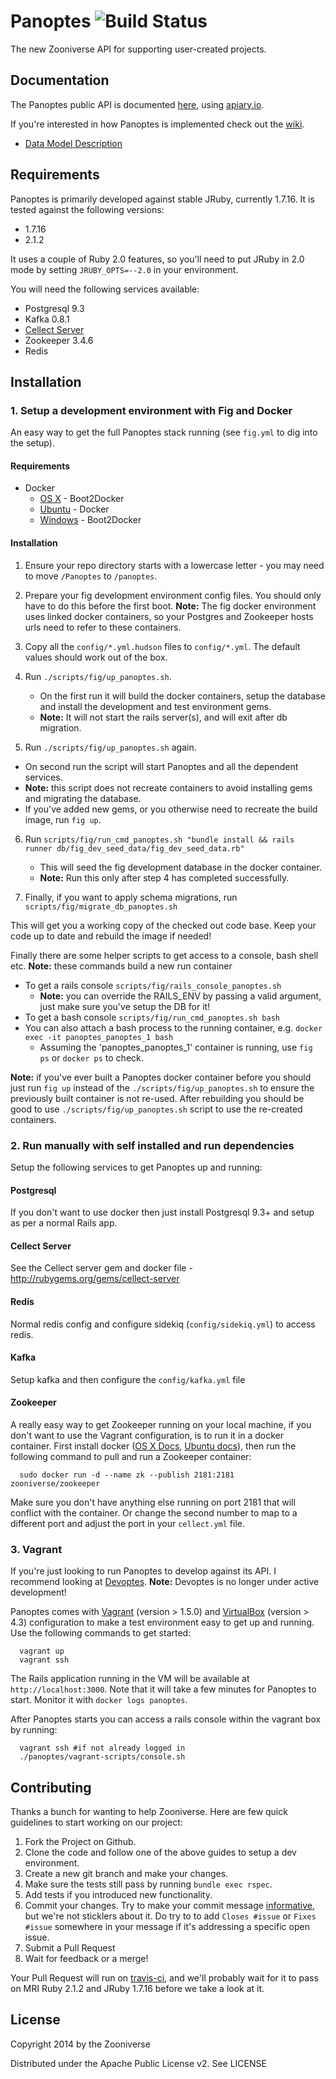 # Panoptes ![Build Status](https://travis-ci.org/zooniverse/Panoptes.svg?branch=master)

The new Zooniverse API for supporting user-created projects.

## Documentation

The Panoptes public API is documented [here](http://docs.panoptes.apiary.io), using [apiary.io](http://apiary.io).

If you're interested in how Panoptes is implemented check out the [wiki](https://github.com/zooniverse/Panoptes/wiki).

* [Data Model Description](https://github.com/zooniverse/Panoptes/wiki/DataModel)

## Requirements

Panoptes is primarily developed against stable JRuby, currently 1.7.16. It is tested against the following versions:

* 1.7.16
* 2.1.2

It uses a couple of Ruby 2.0 features, so you'll need to put JRuby in 2.0 mode by setting `JRUBY_OPTS=--2.0` in your environment.

You will need the following services available:

* Postgresql 9.3
* Kafka 0.8.1
* [Cellect Server](https://github.com/zooniverse/Cellect)
* Zookeeper 3.4.6
* Redis

## Installation

### 1. Setup a development environment with Fig and Docker

An easy way to get the full Panoptes stack running (see `fig.yml` to dig into the setup).

#### Requirements

* Docker
  * [OS X](https://docs.docker.com/installation/mac/) - Boot2Docker
  * [Ubuntu](https://docs.docker.com/installation/ubuntulinux/) - Docker
  * [Windows](http://docs.docker.com/installation/windows/) - Boot2Docker

#### Installation

1. Ensure your repo directory starts with a lowercase letter - you may need to move `/Panoptes` to `/panoptes`.

2. Prepare your fig development environment config files. You should only have to do this before the first boot. **Note:** The fig docker environment uses linked docker containers, so your Postgres and Zookeeper hosts urls need to refer to these containers.

3. Copy all the `config/*.yml.hudson` files to `config/*.yml`. The default values should work out of the box.

4. Run `./scripts/fig/up_panoptes.sh`.
    * On the first run it will build the docker containers, setup the database and install the development and test environment gems.
    * **Note:** It will not start the rails server(s), and will exit after db migration.

5. Run `./scripts/fig/up_panoptes.sh` again.
  * On second run the script will start Panoptes and all the dependent services.
  * **Note:** this script does not recreate containers to avoid installing gems and migrating the database.
   * If you've added new gems, or you otherwise need to recreate the build image, run `fig up`.

6. Run `scripts/fig/run_cmd_panoptes.sh "bundle install && rails runner db/fig_dev_seed_data/fig_dev_seed_data.rb"`
    * This will seed the fig development database in the docker container.
    * **Note:** Run this only after step 4 has completed successfully.

7. Finally, if you want to apply schema migrations, run `scripts/fig/migrate_db_panoptes.sh`


This will get you a working copy of the checked out code base. Keep your code up to date and rebuild the image if needed!

Finally there are some helper scripts to get access to a console, bash shell etc. **Note:** these commands build a new run container
* To get a rails console `scripts/fig/rails_console_panoptes.sh`
  + **Note:** you can override the RAILS_ENV by passing a valid argument, just make sure you've setup the DB for it!
* To get a bash console `scripts/fig/run_cmd_panoptes.sh bash`
* You can also attach a bash process to the running container, e.g. `docker exec -it panoptes_panoptes_1 bash`
  + Assuming the 'panoptes_panoptes_1' container is running, use `fig ps` or `docker ps` to check.

**Note:** if you've ever built a Panoptes docker container before you should just run `fig up` instead of the `./scripts/fig/up_panoptes.sh` to ensure the previously built container is not re-used. After rebuilding you should be good to use `./scripts/fig/up_panoptes.sh` script to use the re-created containers.

### 2. Run manually with self installed and run dependencies

Setup the following services to get Panoptes up and running:

#### Postgresql

If you don't want to use docker then just install Postgresql 9.3+ and setup as per a normal Rails app.

#### Cellect Server

See the Cellect server gem and docker file - http://rubygems.org/gems/cellect-server

#### Redis

Normal redis config and configure sidekiq (`config/sidekiq.yml`) to access redis.

#### Kafka

Setup kafka and then configure the `config/kafka.yml` file

#### Zookeeper
A really easy way to get Zookeeper running on your local machine, if you don't want to use the Vagrant configuration, is to run it in a docker container. First install docker ([OS X Docs](https://docs.docker.com/installation/mac/), [Ubuntu docs](https://docs.docker.com/installation/ubuntulinux/)), then run the following command to pull and run a Zookeeper container:

```
  sudo docker run -d --name zk --publish 2181:2181 zooniverse/zookeeper
```

Make sure you don't have anything else running on port 2181 that will conflict with the container. Or change the second number to map to a different port and adjust the port in your `cellect.yml` file.

### 3. Vagrant

If you're just looking to run Panoptes to develop against its API. I recommend looking at [Devoptes](https://github.com/zooniverse/Devoptes). **Note:** Devoptes is no longer under active development!

Panoptes comes with [Vagrant](http://vagrantup.com) (version > 1.5.0) and [VirtualBox](https://www.virtualbox.org/) (version > 4.3) configuration to make a test environment easy to get up and running. Use the following commands to get started:

```
  vagrant up
  vagrant ssh
```

The Rails application running in the VM will be available at `http://localhost:3000`. Note that it will take a few minutes for Panoptes to
start. Monitor it with `docker logs panoptes`.

After Panoptes starts you can access a rails console within the vagrant box by running:

```
  vagrant ssh #if not already logged in
  ./panoptes/vagrant-scripts/console.sh
```

## Contributing

Thanks a bunch for wanting to help Zooniverse. Here are few quick guidelines to start working on our project:

1. Fork the Project on Github.
2. Clone the code and follow one of the above guides to setup a dev environment.
3. Create a new git branch and make your changes.
4. Make sure the tests still pass by running `bundle exec rspec`.
5. Add tests if you introduced new functionality. 
6. Commit your changes. Try to make your commit message [informative](http://tbaggery.com/2008/04/19/a-note-about-git-commit-messages.html), but we're not sticklers about it. Do try to to add `Closes #issue` or `Fixes #issue` somewhere in your message if it's addressing a specific open issue.
7. Submit a Pull Request
8. Wait for feedback or a merge!

Your Pull Request will run on [travis-ci](https://travis-ci.org/zooniverse/Panoptes), and we'll probably wait for it to pass on MRI Ruby 2.1.2 and JRuby 1.7.16 before we take a look at it. 

## License

Copyright 2014 by the Zooniverse

Distributed under the Apache Public License v2. See LICENSE
